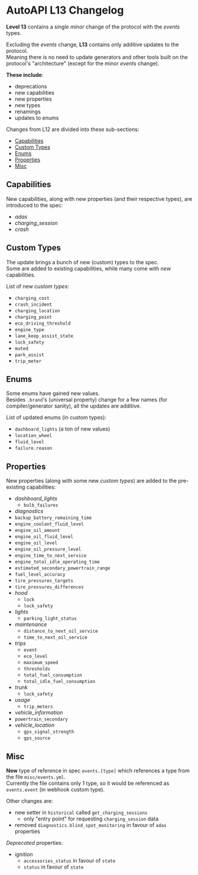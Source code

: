 # AutoAPI L13 Changelog

**Level 13** contains a single _minor_ change of the protocol with the _events_ types.  

Excluding the _events_ change, **L13** contains only additive updates to the protocol.  
Meaning there is no need to update generators and other tools built on the protocol's "architecture" (except for the minor _events_ change).

**These include**:  
- deprecations  
- new capabilities  
- new properties  
- new types  
- renamings  
- updates to enums  

Changes from L12 are divided into these sub-sections:
* [Capabilities](#capabilities)
* [Custom Types](#custom-types)
* [Enums](#enums)
* [Properties](#properties)
* [Misc](#misc)


## Capabilities

New capabilities, along with new properties (and their respective types), are introduced to the spec:

- _adas_
- *charging_session*
- _crash_


## Custom Types

The update brings a bunch of new (custom) types to the spec.  
Some are added to existing capabilities, while many come with _new_ capabilities.  

List of new _custom types_:

- `charging_cost`
- `crash_incident`
- `charging_location`
- `charging_point`
- `eco_driving_threshold`
- `engine_type`
- `lane_keep_assist_state`
- `lock_safety`
- `muted`
- `park_assist`
- `trip_meter`


## Enums

Some enums have gained new values.  
Besides `.brand`'s (universal property) change for a few names (for compiler/generator sanity), all the updates are additive.

List of updated enums (in custom types):

- `dashboard_lights` (a ton of new values)
- `location_wheel`
- `fluid_level`
- `failure.reason`


## Properties

New properties (along with some new _custom types_) are added to the pre-existing capabilities:

- *dashboard_lights*
  - `bulb_failures`
- _diagnostics_
 - `backup_battery_remaining_time`
 - `engine_coolant_fluid_level`
 - `engine_oil_amount`
 - `engine_oil_fluid_level`
 - `engine_oil_level`
 - `engine_oil_pressure_level`
 - `engine_time_to_next_service`
 - `engine_total_idle_operating_time`
 - `estimated_secondary_powertrain_range`
 - `fuel_level_accuracy`
 - `tire_pressures_targets`
 - `tire_pressures_differences`
- _hood_
  - `lock`
  - `lock_safety`
- _lights_
  - `parking_light_status`
- _maintenance_
  - `distance_to_next_oil_service`
  - `time_to_next_oil_service`
- _trips_
  - `event`
  - `eco_level`
  - `maximum_speed`
  - `thresholds`
  - `total_fuel_consumption`
  - `total_idle_fuel_consumption`
- _trunk_
  - `lock_safety`
- _usage_
  - `trip_meters`
-  *vehicle_information*
  - `powertrain_secondary`
- *vehicle_location*
  - `gps_signal_strength`
  - `gps_source`


## Misc

**New** type of reference in spec `events.[type]` which references a type from the file `misc/events.yml`.  
Currently the file contains only 1 type, so it would be referenced as `events.event` (in webhook custom type).

Other changes are:

- new setter in `historical` called `get_charging_sessions`
  - only "entry point" for requesting `charging_session` data
- removed `diagnostics.blind_spot_monitoring` in favour of `adas` properties

*Deprecated* properties:

- _ignition_
  - `accessories_status` in favour of `state`
  - `status` in favour of `state`

